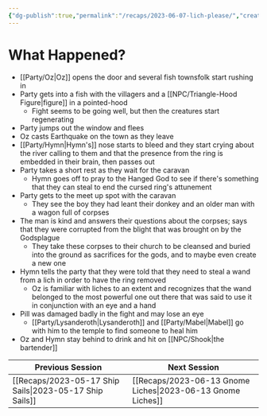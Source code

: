 ```yaml
---
{"dg-publish":true,"permalink":"/recaps/2023-06-07-lich-please/","created":"","updated":""}
---
```


# What Happened? 
 - [[Party/Oz\|Oz]] opens the door and several fish townsfolk start rushing in
 - Party gets into a fish with the villagers and a [[NPC/Triangle-Hood Figure\|figure]] in a pointed-hood
	 - Fight seems to be going well, but then the creatures start regenerating 
- Party jumps out the window and flees 
- Oz casts Earthquake on the town as they leave 
- [[Party/Hymn\|Hymn's]] nose starts to bleed and they start crying about the river calling to them and that the presence from the ring is embedded in their brain, then passes out 
- Party takes a short rest as they wait for the caravan 
	- Hymn goes off to pray to the Hanged God to see if there's something that they can steal to end the cursed ring's attunement
- Party gets to the meet up spot with the caravan
	- They see the boy they had leant their donkey and an older man with a wagon full of corpses
- The man is kind and answers their questions about the  corpses; says that they were corrupted from the blight that was brought on by the Godsplague 
	- They take these corpses to their church to be cleansed and buried into the ground as sacrifices for the gods, and to maybe even create a new one
- Hymn tells the party that they were told that they need to steal a wand from a lich in order to have the ring removed
	- Oz is familiar with liches to an extent and recognizes that the wand belonged to the most powerful one out there that was said to use it in conjunction with an eye and a hand 
- Pill was damaged badly in the fight and may lose an eye 
	- [[Party/Lysanderoth\|Lysanderoth]]  and [[Party/Mabel\|Mabel]] go with him to the temple to find someone to heal him
- Oz and Hymn stay behind to drink and hit on [[NPC/Shook\|the bartender]] 


|  **Previous Session** | **Next Session** |
| --- | --- |
| [[Recaps/2023-05-17 Ship Sails\|2023-05-17 Ship Sails]]    | [[Recaps/2023-06-13 Gnome Liches\|2023-06-13 Gnome Liches]]    |